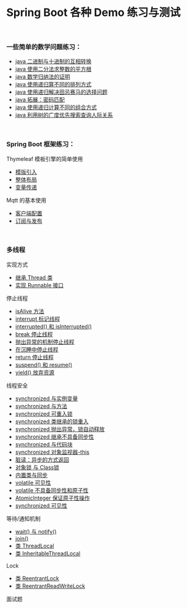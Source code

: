 Spring Boot 各种 Demo 练习与测试
====

<br/>

### 一些简单的数学问题练习：

* [java 二进制与十进制的互相转换](https://github.com/laofeijunfeng/demo/commit/681894f2b82071a0b1dd8dcc43f9b61fb8e9ef35)
* [java 使用二分法求整数的平方根](https://github.com/laofeijunfeng/demo/commit/089f58423e3bbe91b738fdeb0d0bd704c571fb10)
* [java 数学归纳法的证明](https://github.com/laofeijunfeng/demo/commit/dbbaabf3e4342a84483323022e778b4581689b6a)
* [java 使用递归算不同的排列方式](https://github.com/laofeijunfeng/demo/commit/28b99b18e1f4ed1049c7956e1ce9bf9697c9b40a)
* [java 使用递归解决田忌赛马的选择问题](https://github.com/laofeijunfeng/demo/commit/8f4af5fd054ab7961844934de21ed8303fce01d1)
* [java 拓展：密码匹配](https://github.com/laofeijunfeng/demo/commit/42858ef2937b3f23531c3e1901d8ac6fa874ae8f)
* [java 使用递归计算不同的组合方式](https://github.com/laofeijunfeng/demo/commit/ceba4cad2440ca28e66388048025a5b724487aa4)
* [java 利用树的广度优先搜索查询人际关系](https://github.com/laofeijunfeng/demo/commit/af699e768891916274f0c8a4daa2eadbdbf862db)

<br/>

### Spring Boot 框架练习：

Thymeleaf 模板引擎的简单使用

* [模版引入](https://github.com/laofeijunfeng/demo/commit/73823dbed5d3dbeb7d11f87dbbb4faa65d48c6ee)
* [整体布局](https://github.com/laofeijunfeng/demo/commit/65258796a4a1e5651c53c89832ef752219784cbd)
* [变量传递](https://github.com/laofeijunfeng/demo/commit/15719570e9a4346e146beeca63f62e754a99e84d)

Mqtt 的基本使用
* [客户端配置](https://github.com/laofeijunfeng/demo/commit/07e66e1c09c676a05da601cbd3aea3eb9f9217a4)
* [订阅与发布](https://github.com/laofeijunfeng/demo/commit/2e3b3b46f9861e11d51b805cad631465f78f468c)

<br/>

### 多线程

实现方式

* [继承 Thread 类](https://github.com/laofeijunfeng/demo/tree/master/src/main/java/com/linjunfeng/demo/thread/demo1)
* [实现 Runnable 接口](https://github.com/laofeijunfeng/demo/tree/master/src/main/java/com/linjunfeng/demo/thread/demo2)

停止线程

* [isAlive 方法](https://github.com/laofeijunfeng/demo/tree/master/src/main/java/com/linjunfeng/demo/thread/demo4)
* [interrupt 标记线程](https://github.com/laofeijunfeng/demo/blob/master/src/main/java/com/linjunfeng/demo/thread/demo5/Demo5_1.java)
* [interrupted() 和 isInterrupted()](https://github.com/laofeijunfeng/demo/blob/master/src/main/java/com/linjunfeng/demo/thread/demo5/Demo5_2.java)
* [break 停止线程](https://github.com/laofeijunfeng/demo/blob/master/src/main/java/com/linjunfeng/demo/thread/demo5/Demo5_3.java)
* [抛出异常的机制停止线程](https://github.com/laofeijunfeng/demo/blob/master/src/main/java/com/linjunfeng/demo/thread/demo5/Demo5_4.java)
* [在沉睡中停止线程](https://github.com/laofeijunfeng/demo/blob/master/src/main/java/com/linjunfeng/demo/thread/demo5/Demo5_5.java)
* [return 停止线程](https://github.com/laofeijunfeng/demo/blob/master/src/main/java/com/linjunfeng/demo/thread/demo5/Demo5_6.java)
* [suspend() 和 resume()](https://github.com/laofeijunfeng/demo/blob/master/src/main/java/com/linjunfeng/demo/thread/demo6/Demo6_1.java)
* [yield() 放弃资源](https://github.com/laofeijunfeng/demo/blob/master/src/main/java/com/linjunfeng/demo/thread/demo6/Demo6_2.java)

线程安全

* [synchronized 与实例变量](https://github.com/laofeijunfeng/demo/blob/master/src/main/java/com/linjunfeng/demo/thread/demo7/Demo7_1.java)
* [synchronized 与方法](https://github.com/laofeijunfeng/demo/blob/master/src/main/java/com/linjunfeng/demo/thread/demo7/Demo7_2.java)
* [synchronized 可重入锁](https://github.com/laofeijunfeng/demo/blob/master/src/main/java/com/linjunfeng/demo/thread/demo7/Demo7_4.java)
* [synchronized 类继承的锁重入](https://github.com/laofeijunfeng/demo/blob/master/src/main/java/com/linjunfeng/demo/thread/demo7/Demo7_5.java)
* [synchronized 抛出异常，锁自动释放](https://github.com/laofeijunfeng/demo/blob/master/src/main/java/com/linjunfeng/demo/thread/demo7/Demo7_6.java)
* [synchronized 继承不具备同步性](https://github.com/laofeijunfeng/demo/blob/master/src/main/java/com/linjunfeng/demo/thread/demo7/Demo7_7.java)
* [synchronized 与代码块](https://github.com/laofeijunfeng/demo/blob/master/src/main/java/com/linjunfeng/demo/thread/demo8/Demo8_1.java)
* [synchronized 对象监视器-this](https://github.com/laofeijunfeng/demo/blob/master/src/main/java/com/linjunfeng/demo/thread/demo8/Demo8_2.java)
* [脏读：异步的方式返回](https://github.com/laofeijunfeng/demo/blob/master/src/main/java/com/linjunfeng/demo/thread/demo8/Demo8_4.java)
* [对象锁 与 Class锁](https://github.com/laofeijunfeng/demo/blob/master/src/main/java/com/linjunfeng/demo/thread/demo8/Demo8_5.java)
* [内置类与同步](https://github.com/laofeijunfeng/demo/blob/master/src/main/java/com/linjunfeng/demo/thread/demo8/Demo8_6.java)
* [volatile 可见性](https://github.com/laofeijunfeng/demo/blob/master/src/main/java/com/linjunfeng/demo/thread/demo8/Demo8_8.java)
* [volatile 不具备同步性和原子性](https://github.com/laofeijunfeng/demo/blob/master/src/main/java/com/linjunfeng/demo/thread/demo8/Demo8_9.java)
* [AtomicInteger 保证原子性操作](https://github.com/laofeijunfeng/demo/blob/master/src/main/java/com/linjunfeng/demo/thread/demo8/Demo8_10.java)
* [synchronized 可见性](https://github.com/laofeijunfeng/demo/blob/master/src/main/java/com/linjunfeng/demo/thread/demo8/Demo8_11.java)

等待/通知机制

* [wait() 与 notify()](https://github.com/laofeijunfeng/demo/tree/master/src/main/java/com/linjunfeng/demo/thread/communication/waitAndNotify)
* [join()](https://github.com/laofeijunfeng/demo/tree/master/src/main/java/com/linjunfeng/demo/thread/communication/join)
* [类 ThreadLocal](https://github.com/laofeijunfeng/demo/tree/master/src/main/java/com/linjunfeng/demo/thread/communication/join)
* [类 InheritableThreadLocal](https://github.com/laofeijunfeng/demo/tree/master/src/main/java/com/linjunfeng/demo/thread/communication/inheritableThreadLocal)

Lock
* [类 ReentrantLock](https://github.com/laofeijunfeng/demo/tree/master/src/main/java/com/linjunfeng/demo/thread/lock/reentrantLock)
* [类 ReentrantReadWriteLock](https://github.com/laofeijunfeng/demo/tree/master/src/main/java/com/linjunfeng/demo/thread/lock/reentrantReadWriteLock)

面试题